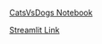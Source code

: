 # 

[CatsVsDogs Notebook](https://github.com/bozkurtmert0/deep-learning-projects/blob/main/Cats_Dogs.ipynb)

[Streamlit Link](https://bozkurtmert0-deeplearning-models-heroku-streamlit-app-hqunbq.streamlitapp.com)
